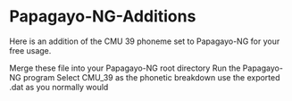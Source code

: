 # Papagayo-NG-Additions


Here is an addition of the CMU 39 phoneme set to Papagayo-NG for your free usage.

Merge these file into your Papagayo-NG root directory
Run the Papagayo-NG program
Select CMU_39 as the phonetic breakdown
use the exported .dat as you normally would
